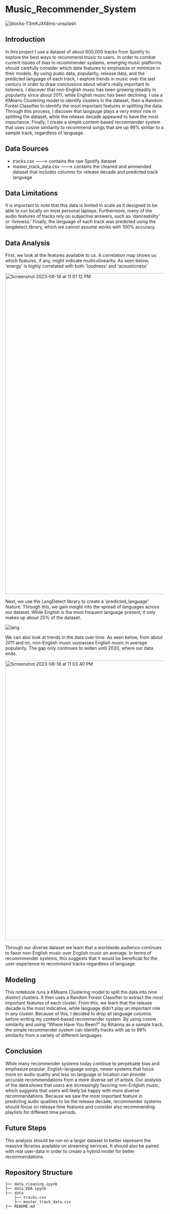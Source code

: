 # Music_Recommender_System

![blocks-T3mKJXfdims-unsplash](https://github.com/MaddieSmithers/Music_Recommender_System/assets/132934793/0e9ddbaa-f0eb-4aab-ac90-edcdf8c35f82)

## Introduction
In this project I use a dataset of about 600,000 tracks from Spotify to explore the best ways to recommend music to users. In order to combat current issues of bias in recommender systems, emerging music platforms should carefully consider which data features to emphasize or minimize in their models. By using audio data, popularity, release data, and the predicted language of each track, I explore trends in music over the last century in order to draw conclusions about what's really important to listeners. I discover that non-English music has been growing steadily in popularity since about 2011, while English music has been declining. I use a KMeans Clustering model to identify clusters in the dataset, then a Random Forest Classifier to identify the most important features in splitting the data. Through this process, I discover that langauge plays a very minor role in splitting the dataset, while the release decade appeared to have the most importance. Finally, I create a simple content-based recommender system that uses cosine similarity to recommend songs that are up 99% similar to a sample track, regardless of language. 
## Data Sources
- tracks.csv ---> contains the raw Spotify dataset
- master_track_data.csv ---> contains the cleaned and ammended dataset that includes columns for release decade and predicted track language
## Data Limitations
It is important to note that this data is limited in scale as it designed to be able to run locally on most personal laptops. Furthermore, many of the audio features of tracks rely on subjective answers, such as 'danceability' or 'liveness.' Finally, the language of each track was predicted using the langdetect library, which we cannot assume works with 100% accuracy. 
## Data Analysis 
First, we look at the features available to us. A correlation map shows us which features, if any, might indicate multicolinearity. As seen below, 'energy' is highly correlated with both 'loudness' and 'acousticness'

<img width="1010" alt="Screenshot 2023-08-18 at 11 01 12 PM" src="https://github.com/MaddieSmithers/Music_Recommender_System/assets/132934793/1b5b9635-7005-4b36-9744-d7c777833513">

Next, we use the LangDetect library to create a 'predicted_language' feature. Through this, we gain insight into the spread of languages across our dataset. While English is the most frequent language present, it only makes up about 25% of the dataset.

![lang](https://github.com/MaddieSmithers/Music_Recommender_System/assets/132934793/50611611-8374-4a5a-b558-dbba9d537835)
 
We can also look at trends in the data over time. As seen below, from about 2011 and on, non-English music surpasses English music in average popularity. The gap only continues to widen until 2020, where our data ends. 

<img width="880" alt="Screenshot 2023-08-18 at 11 03 40 PM" src="https://github.com/MaddieSmithers/Music_Recommender_System/assets/132934793/5f3b0ad7-3024-44f1-97bf-612ac8b3ab85">

Through our diverse dataset we learn that a worldwide audience continues to favor non-English music over English music on average. In terms of recommmender systems, this suggests that it would be beneficial for the user-experience to recommend tracks regardless of language.
## Modeling
This notebook runs a KMeans Clustering model to split the data into nine distinct clusters. It then uses a Random Forest Classifier to extract the most important features of each cluster. From this, we learn that the release decade is the most indicative, while language didn't play an important role in any cluster. 
Because of this, I decided to drop all language columns before writing my content-based recommender system. By using cosine similarity and using "Where Have You Been?" by Rihanna as a sample track, the simple recommender system can identify tracks with up to 99% similarity from a variety of different languages. 
## Conclusion
While many recommender systems today continue to perpetuate bias and emphasize popular, English-language songs, newer systems that focus more on audio quality and less on language or location can provide accurate recommendations from a more diverse set of artists. Our analysis of the data shows that users are increasingly favoring non-Enlglish music, which suggests that users will likely be happy with more diverse recommendations. Because we saw the most important feature in predicting audio qualities to be the release decade, recommender systems should focus on release time features and consider also recommending playlists for different time periods.  
## Future Steps
This analysis should be run on a larger dataset to better represent the massive libraries available on streaming services. It should also be paired with real user-data in order to create a hybrid model for better recommendations. 

## Repository Structure 


```
├── data_cleaning.ipynb
├── data_EDA.ipynb
├── data
    ├── tracks.csv
    ├── master_track_data.csv
├── README.md
```

